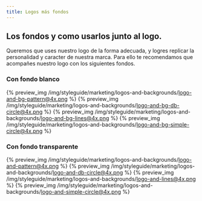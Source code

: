 ```yaml
---
title: Logos más fondos
---
```


## Los fondos y como usarlos junto al logo.
Queremos que uses nuestro logo de la forma adecuada, y logres replicar la personalidad y caracter de nuestra marca.
Para ello te recomendamos que acompañes nuestro logo con los siguientes fondos.

### Con fondo blanco
{% preview_img /img/styleguide/marketing/logos-and-backgrounds/logo-and-bg-pattern@4x.png %}
{% preview_img /img/styleguide/marketing/logos-and-backgrounds/logo-and-bg-db-circle@4x.png %}
{% preview_img /img/styleguide/marketing/logos-and-backgrounds/logo-and-bg-lines@4x.png %}
{% preview_img /img/styleguide/marketing/logos-and-backgrounds/logo-and-bg-simple-circle@4x.png %}

### Con fondo transparente
{% preview_img /img/styleguide/marketing/logos-and-backgrounds/logo-and-pattern@4x.png %}
{% preview_img /img/styleguide/marketing/logos-and-backgrounds/logo-and-db-circle@4x.png %}
{% preview_img /img/styleguide/marketing/logos-and-backgrounds/logo-and-lines@4x.png %}
{% preview_img /img/styleguide/marketing/logos-and-backgrounds/logo-and-simple-circle@4x.png %}
